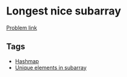 # Longest nice subarray

[Problem link](https://leetcode.com/problems/longest-nice-subarray/)

## Tags

* [Hashmap](/README.md#Hashmap)
* [Unique elements in subarray](/README.md#Unique_elements_in_subarray)
